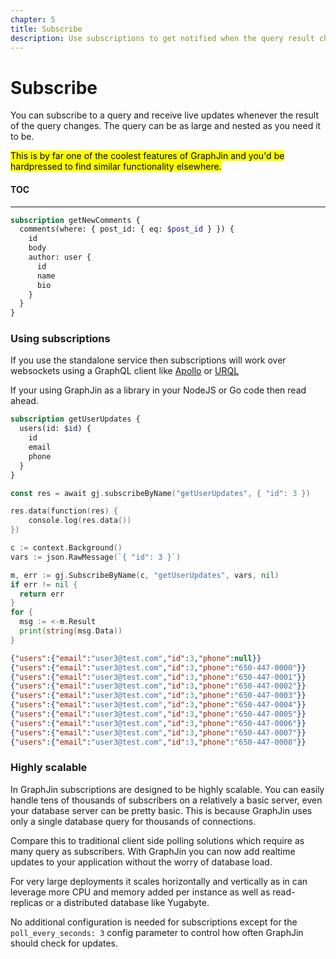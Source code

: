```yaml
---
chapter: 5
title: Subscribe
description: Use subscriptions to get notified when the query result changes
---
```


# Subscribe

You can subscribe to a query and receive live updates whenever the result of the query changes. The query can be as large and nested as you need it to be.

<mark>
This is by far one of the coolest features of GraphJin and you'd be hardpressed to find similar functionality elsewhere.
</mark>

#### TOC

---

```graphql
subscription getNewComments {
  comments(where: { post_id: { eq: $post_id } }) {
    id
    body
    author: user {
      id
      name
      bio
    }
  }
}
```

### Using subscriptions

If you use the standalone service then subscriptions will work over websockets using a GraphQL client like [Apollo](https://www.apollographql.com/docs/react/) or [URQL](https://formidable.com/open-source/urql/)

If your using GraphJin as a library in your NodeJS or Go code then read ahead.

```graphql
subscription getUserUpdates {
  users(id: $id) {
    id
    email
    phone
  }
}
```

```go title="NodeJS code"
const res = await gj.subscribeByName("getUserUpdates", { "id": 3 })

res.data(function(res) {
    console.log(res.data())
})
```

```go title="GO code"
c := context.Background()
vars := json.RawMessage(`{ "id": 3 }`)

m, err := gj.SubscribeByName(c, "getUserUpdates", vars, nil)
if err != nil {
  return err
}
for {
  msg := <-m.Result
  print(string(msg.Data))
}
```

```json title="Result"
{"users":{"email":"user3@test.com","id":3,"phone":null}}
{"users":{"email":"user3@test.com","id":3,"phone":"650-447-0000"}}
{"users":{"email":"user3@test.com","id":3,"phone":"650-447-0001"}}
{"users":{"email":"user3@test.com","id":3,"phone":"650-447-0002"}}
{"users":{"email":"user3@test.com","id":3,"phone":"650-447-0003"}}
{"users":{"email":"user3@test.com","id":3,"phone":"650-447-0004"}}
{"users":{"email":"user3@test.com","id":3,"phone":"650-447-0005"}}
{"users":{"email":"user3@test.com","id":3,"phone":"650-447-0006"}}
{"users":{"email":"user3@test.com","id":3,"phone":"650-447-0007"}}
{"users":{"email":"user3@test.com","id":3,"phone":"650-447-0008"}}
```

### Highly scalable

In GraphJin subscriptions are designed to be highly scalable. You can easily handle tens of thousands of subscribers on a relatively a basic server, even your database server can be pretty basic. This is because GraphJin uses only a single database query for thousands of connections.

Compare this to traditional client side polling solutions which require as many query as subscribers. With GraphJin you can now add realtime updates to your application without the worry of database load.

For very large deployments it scales horizontally and vertically as in can leverage more CPU and memory added per instance as well as read-replicas or a distributed database like Yugabyte.

No additional configuration is needed for subscriptions except for the `poll_every_seconds: 3` config parameter to control how often GraphJin should check for updates.
